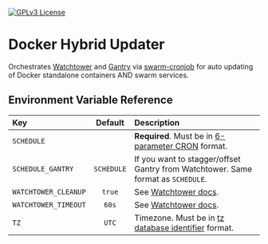 [![GPLv3 License](https://img.shields.io/badge/License-GPL%20v3-yellow.svg)](https://opensource.org/licenses/)
# Docker Hybrid Updater 


Orchestrates [Watchtower](https://github.com/containrrr/watchtower/) and [Gantry](https://github.com/shizunge/gantry) via [swarm-cronjob](https://github.com/crazy-max/swarm-cronjob) for auto updating of Docker standalone containers AND swarm services.
## Environment Variable Reference


| Key                  | Default    | Description                                                                                                                                |
| :------------------- | :--------: | :----------------------------------------------------------------------------------------------------------------------------------------- |
| `SCHEDULE`           |            | **Required**. Must be in [6-parameter CRON](https://pkg.go.dev/github.com/robfig/cron?utm_source=godoc#hdr-CRON_Expression_Format) format. |
| `SCHEDULE_GANTRY`    | `SCHEDULE` | If you want to stagger/offset Gantry from Watchtower. Same format as `SCHEDULE`.                                                           |
| `WATCHTOWER_CLEANUP` | `true`     | See [Watchtower docs](https://containrrr.dev/watchtower/arguments/#cleanup).                                                               |
| `WATCHTOWER_TIMEOUT` | `60s`      | See [Watchtower docs](https://containrrr.dev/watchtower/arguments/#wait_until_timeout).                                                    |
| `TZ`                 | `UTC`      | Timezone. Must be in [tz database identifier](https://en.wikipedia.org/wiki/List_of_tz_database_time_zones) format.                        |
